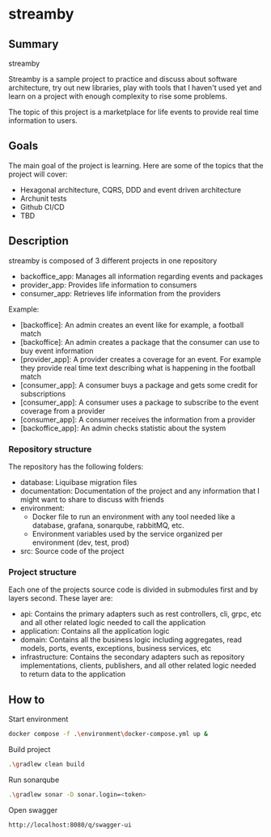 # streamby

## Summary

streamby

Streamby is a sample project to practice and discuss about software architecture, try out new libraries, play with tools
that I haven't used yet and learn on a project with enough complexity to rise some problems.

The topic of this project is a marketplace for life events to provide real time information to users.

## Goals

The main goal of the project is learning. Here are some of the topics that the project will cover:

- Hexagonal architecture, CQRS, DDD and event driven architecture
- Archunit tests
- Github CI/CD
- TBD

## Description

streamby is composed of 3 different projects in one repository

- backoffice_app: Manages all information regarding events and packages
- provider_app: Provides life information to consumers
- consumer_app: Retrieves life information from the providers

Example:

- [backoffice]: An admin creates an event like for example, a football match
- [backoffice]: An admin creates a package that the consumer can use to buy event information
- [provider_app]: A provider creates a coverage for an event. For example they provide real time text describing what is
  happening in the football match
- [consumer_app]: A consumer buys a package and gets some credit for subscriptions
- [consumer_app]: A consumer uses a package to subscribe to the event coverage from a provider
- [consumer_app]: A consumer receives the information from a provider
- [backoffice_app]: An admin checks statistic about the system

### Repository structure

The repository has the following folders:

- database: Liquibase migration files
- documentation: Documentation of the project and any information that I might want to share to discuss with friends
- environment:
    - Docker file to run an environment with any tool needed like a database, grafana, sonarqube, rabbitMQ, etc.
    - Environment variables used by the service organized per environment (dev, test, prod)
- src: Source code of the project

### Project structure

Each one of the projects source code is divided in submodules first and by layers second. These layer are:

- api: Contains the primary adapters such as rest controllers, cli, grpc, etc and all other related logic needed to call
  the application
- application: Contains all the application logic
- domain: Contains all the business logic including aggregates, read models, ports, events, exceptions, business
  services, etc
- infrastructure: Contains the secondary adapters such as repository implementations, clients, publishers, and all other
  related logic needed to return data to the application

## How to

Start environment

````bash
docker compose -f .\environment\docker-compose.yml up &
````

Build project

````bash
.\gradlew clean build
````

Run sonarqube

````bash
.\gradlew sonar -D sonar.login=<token>
````

Open swagger

````http://localhost:8080/q/swagger-ui````